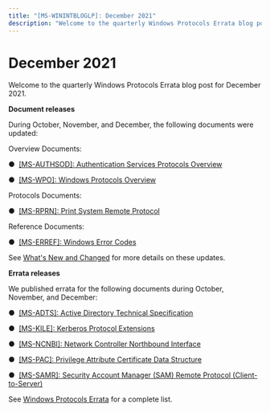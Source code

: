 ```yaml
---
title: "[MS-WININTBLOGLP]: December 2021"
description: "Welcome to the quarterly Windows Protocols Errata blog post for December 2021.  Document releases  During October, November, and December, the"
---
```


# December 2021

<p> </p>
<p>Welcome to the quarterly Windows Protocols Errata blog post
for December 2021.</p>

<p><b>Document releases</b></p>

<p>During October, November, and December, the following
documents were updated: </p>

<p>Overview Documents: </p>

<p>&#9679;  <span><a href="/openspecs/windows_protocols/MS-AUTHSOD/953d700a-57cb-4cf7-b0c3-a64f34581cc9">[MS-AUTHSOD]:
Authentication Services Protocols Overview</a></span></p>

<p>&#9679;  <span><a href="/openspecs/windows_protocols/MS-WPO/c5f54a77-65be-40a0-bb82-9e4181d8ab67">[MS-WPO]:
Windows Protocols Overview</a></span></p>

<p>Protocols Documents:</p>

<p>&#9679;  <span><a href="/openspecs/windows_protocols/MS-RPRN/d42db7d5-f141-4466-8f47-0a4be14e2fc1">[MS-RPRN]:
Print System Remote Protocol</a></span></p>

<p>Reference Documents: </p>

<p>&#9679;  <span><a href="/openspecs/windows_protocols/MS-ERREF/1bc92ddf-b79e-413c-bbaa-99a5281a6c90">[MS-ERREF]:
Windows Error Codes</a></span></p>

<p>See <span><a href="/openspecs/windows_protocols/MS-WINPROTLP/e168a474-7de2-421c-b460-91adf87692a3">What's
New and Changed</a></span> for more details on these updates.  </p>

<p><b>Errata releases</b></p>

<p>We published errata for the following documents during
October, November, and December: </p>

<p>&#9679;  <span><a href="/openspecs/windows_protocols/MS-WINERRATA/fe563333-6e4f-4198-9bf5-741a523cd0d7">[MS-ADTS]:
Active Directory Technical Specification</a></span> </p>

<p>&#9679;  <span><a href="/openspecs/windows_protocols/MS-WINERRATA/c982f6c4-2f70-4dc7-b252-09092e9f1eed">[MS-KILE]:
Kerberos Protocol Extensions</a></span></p>

<p>&#9679;  <span><a href="/openspecs/windows_protocols/MS-WINERRATA/ccf63615-e275-42e4-bc9f-1518ba3662ca">[MS-NCNBI]:
Network Controller Northbound Interface</a></span></p>

<p>&#9679;  <span><a href="/openspecs/windows_protocols/MS-WINERRATA/54e7d766-95ed-4e47-bae3-0904176b5958">[MS-PAC]:
Privilege Attribute Certificate Data Structure</a></span></p>

<p>&#9679;  <span><a href="/openspecs/windows_protocols/MS-WINERRATA/0e26f360-8a65-4cb7-b416-4a88f2ab7b69">[MS-SAMR]:
Security Account Manager (SAM) Remote Protocol (Client-to-Server)</a></span></p>

<p>See <span><a href="/openspecs/windows_protocols/MS-WINERRATA/314fe022-28ea-4bd9-93ac-7941ecf9ca10">Windows
Protocols Errata</a></span> for a complete list.</p>


                
